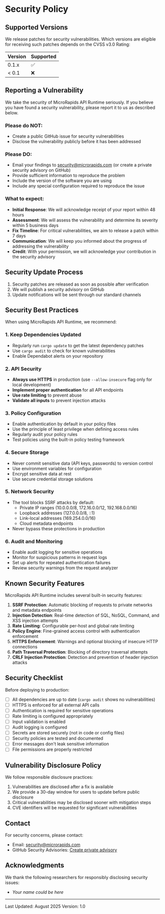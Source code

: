 # Security Policy

## Supported Versions

We release patches for security vulnerabilities. Which versions are eligible for receiving such patches depends on the CVSS v3.0 Rating:

| Version | Supported          |
| ------- | ------------------ |
| 0.1.x   | :white_check_mark: |
| < 0.1   | :x:                |

## Reporting a Vulnerability

We take the security of MicroRapids API Runtime seriously. If you believe you have found a security vulnerability, please report it to us as described below.

### Please do NOT:
- Create a public GitHub issue for security vulnerabilities
- Disclose the vulnerability publicly before it has been addressed

### Please DO:
- Email your findings to security@microrapids.com (or create a private security advisory on GitHub)
- Provide sufficient information to reproduce the problem
- Include the version of the software you are using
- Include any special configuration required to reproduce the issue

### What to expect:
- **Initial Response**: We will acknowledge receipt of your report within 48 hours
- **Assessment**: We will assess the vulnerability and determine its severity within 5 business days
- **Fix Timeline**: For critical vulnerabilities, we aim to release a patch within 7 days
- **Communication**: We will keep you informed about the progress of addressing the vulnerability
- **Credit**: With your permission, we will acknowledge your contribution in the security advisory

## Security Update Process

1. Security patches are released as soon as possible after verification
2. We will publish a security advisory on GitHub
3. Update notifications will be sent through our standard channels

## Security Best Practices

When using MicroRapids API Runtime, we recommend:

### 1. Keep Dependencies Updated
- Regularly run `cargo update` to get the latest dependency patches
- Use `cargo audit` to check for known vulnerabilities
- Enable Dependabot alerts on your repository

### 2. API Security
- **Always use HTTPS** in production (use `--allow-insecure` flag only for local development)
- **Implement proper authentication** for all API endpoints
- **Use rate limiting** to prevent abuse
- **Validate all inputs** to prevent injection attacks

### 3. Policy Configuration
- Enable authentication by default in your policy files
- Use the principle of least privilege when defining access rules
- Regularly audit your policy rules
- Test policies using the built-in policy testing framework

### 4. Secure Storage
- Never commit sensitive data (API keys, passwords) to version control
- Use environment variables for configuration
- Encrypt sensitive data at rest
- Use secure credential storage solutions

### 5. Network Security
- The tool blocks SSRF attacks by default:
  - Private IP ranges (10.0.0.0/8, 172.16.0.0/12, 192.168.0.0/16)
  - Loopback addresses (127.0.0.0/8, ::1)
  - Link-local addresses (169.254.0.0/16)
  - Cloud metadata endpoints
- Never bypass these protections in production

### 6. Audit and Monitoring
- Enable audit logging for sensitive operations
- Monitor for suspicious patterns in request logs
- Set up alerts for repeated authentication failures
- Review security warnings from the request analyzer

## Known Security Features

MicroRapids API Runtime includes several built-in security features:

1. **SSRF Protection**: Automatic blocking of requests to private networks and metadata endpoints
2. **Injection Detection**: Real-time detection of SQL, NoSQL, Command, and XSS injection attempts
3. **Rate Limiting**: Configurable per-host and global rate limiting
4. **Policy Engine**: Fine-grained access control with authentication enforcement
5. **HTTPS Enforcement**: Warnings and optional blocking of insecure HTTP connections
6. **Path Traversal Protection**: Blocking of directory traversal attempts
7. **CRLF Injection Protection**: Detection and prevention of header injection attacks

## Security Checklist

Before deploying to production:

- [ ] All dependencies are up to date (`cargo audit` shows no vulnerabilities)
- [ ] HTTPS is enforced for all external API calls
- [ ] Authentication is required for sensitive operations
- [ ] Rate limiting is configured appropriately
- [ ] Input validation is enabled
- [ ] Audit logging is configured
- [ ] Secrets are stored securely (not in code or config files)
- [ ] Security policies are tested and documented
- [ ] Error messages don't leak sensitive information
- [ ] File permissions are properly restricted

## Vulnerability Disclosure Policy

We follow responsible disclosure practices:

1. Vulnerabilities are disclosed after a fix is available
2. We provide a 30-day window for users to update before public disclosure
3. Critical vulnerabilities may be disclosed sooner with mitigation steps
4. CVE identifiers will be requested for significant vulnerabilities

## Contact

For security concerns, please contact:
- Email: security@microrapids.com
- GitHub Security Advisories: [Create private advisory](https://github.com/microrapids/api-runtime/security/advisories/new)

## Acknowledgments

We thank the following researchers for responsibly disclosing security issues:
- *Your name could be here*

---

Last Updated: August 2025
Version: 1.0